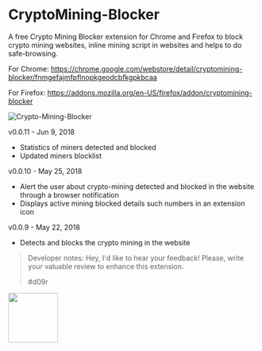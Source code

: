 # CryptoMining-Blocker
A free Crypto Mining Blocker extension for Chrome and Firefox to block crypto mining websites, inline mining script in websites and helps to do safe-browsing.

For Chrome: https://chrome.google.com/webstore/detail/cryptomining-blocker/fnmgefajmfpflnopkgeodcbfkgpkbcaa 

For Firefox: https://addons.mozilla.org/en-US/firefox/addon/cryptomining-blocker

![Crypto-Mining-Blocker](https://lh3.googleusercontent.com/3aCmX7fnFLvy2IpikJ9fA3TNe3vUbgHygUNv1KEDxlGfJSPLdBnQAGFvemX-m1H7MJgkgyMMxg=w1280-h640-e365)

v0.0.11 - Jun 9, 2018
- Statistics of miners detected and blocked
- Updated miners blocklist

v0.0.10 - May 25, 2018
- Alert the user about crypto-mining detected and blocked in the website through a browser notification
- Displays active mining blocked details such numbers in an extension icon

v0.0.9 - May 22, 2018
- Detects and blocks the crypto mining in the website


> Developer notes: 
> Hey, I'd like to hear your feedback! Please, write your valuable review to enhance this extension.
> 
> #d09r

<img src="https://pbs.twimg.com/profile_images/929335630248607746/Q95TyPZG.jpg" data-canonical-src="https://pbs.twimg.com/profile_images/929335630248607746/Q95TyPZG.jpg" width="100" height="100" />
